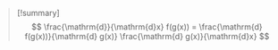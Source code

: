 
> [!summary]
> $$
 \frac{\mathrm{d}}{\mathrm{d}x} f(g(x)) = \frac{\mathrm{d} f(g(x))}{\mathrm{d} g(x)} \frac{\mathrm{d} g(x)}{\mathrm{d}x}
$$

